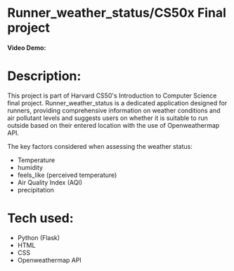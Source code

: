 # Runner_weather_status/CS50x Final project
#### Video Demo:  <URL HERE>
# Description:
This project is part of Harvard CS50's Introduction to Computer Science final project. Runner_weather_status is a dedicated application designed for runners, providing comprehensive information on weather conditions and air pollutant levels and suggests users on whether it is suitable to run outside based on their entered location with the use of Openweathermap API.
  
The key factors considered when assessing the weather status:
  - Temperature
  - humidity
  - feels_like (perceived temperature)
  - Air Quality Index (AQI)
  - precipitation
  
  # Tech used:
  - Python (Flask)
  - HTML
  - CSS
  - Openweathermap API
